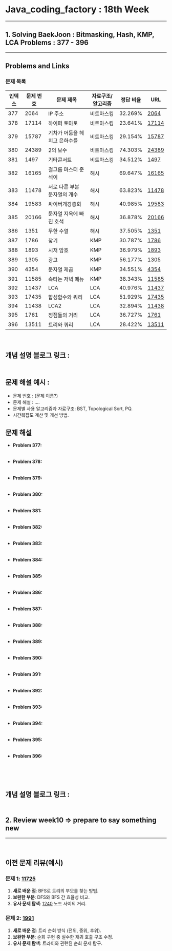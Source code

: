  # Java_coding_factory : 18th Week
---

## 1. Solving BaekJoon : Bitmasking, Hash, KMP, LCA Problems : 377 - 396
---

## Problems and Links

### 문제 목록
| 인덱스 | 문제 번호 | 문제 제목 | 자료구조/알고리즘 | 정답 비율 | URL |
|--------|----------|----------|----------------|----------|----------------|
| 377 | 2064 | IP 주소 | 비트마스킹 | 32.269% | [2064](https://www.acmicpc.net/problem/2064) |
| 378 | 17114 | 하이퍼 토마토 | 비트마스킹 | 23.641% | [17114](https://www.acmicpc.net/problem/17114) |
| 379 | 15787 | 기차가 어둠을 헤치고 은하수를 | 비트마스킹 | 29.154% | [15787](https://www.acmicpc.net/problem/15787) |
| 380 | 24389 | 2의 보수 | 비트마스킹 | 74.303% | [24389](https://www.acmicpc.net/problem/24389) |
| 381 | 1497 | 기타콘서트 | 비트마스킹 | 34.512% | [1497](https://www.acmicpc.net/problem/1497) |
| 382 | 16165 | 걸그룹 마스터 준석이 | 해시 | 69.647% | [16165](https://www.acmicpc.net/problem/16165) |
| 383 | 11478 | 서로 다른 부분 문자열의 개수 | 해시 | 63.823% | [11478](https://www.acmicpc.net/problem/11478) |
| 384 | 19583 | 싸이버개강총회 | 해시 | 40.985% | [19583](https://www.acmicpc.net/problem/19583) |
| 385 | 20166 | 문자열 지옥에 빠진 호석 | 해시 | 36.878% | [20166](https://www.acmicpc.net/problem/20166) |
| 386 | 1351 | 무한 수열 | 해시 | 37.505% | [1351](https://www.acmicpc.net/problem/1351) |
| 387 | 1786 | 찾기 | KMP | 30.787% | [1786](https://www.acmicpc.net/problem/1786) |
| 388 | 1893 | 시저 암호 | KMP | 36.979% | [1893](https://www.acmicpc.net/problem/1893) |
| 389 | 1305 | 광고 | KMP | 56.177% | [1305](https://www.acmicpc.net/problem/1305) |
| 390 | 4354 | 문자열 제곱 | KMP | 34.551% | [4354](https://www.acmicpc.net/problem/4354) |
| 391 | 11585 | 속타는 저녁 메뉴 | KMP | 38.343% | [11585](https://www.acmicpc.net/problem/11585) |
| 392 | 11437 | LCA | LCA | 40.976% | [11437](https://www.acmicpc.net/problem/11437) |
| 393 | 17435 | 합성함수와 쿼리 | LCA | 	51.929% | [17435](https://www.acmicpc.net/problem/17435) | 
| 394 | 11438 | LCA2 | LCA | 	32.894% | [11438](https://www.acmicpc.net/problem/11438) |
| 395 | 1761 | 정점들의 거리 | LCA | 36.727% | [1761](https://www.acmicpc.net/problem/1761) | 
| 396 | 13511 | 트리와 쿼리 | LCA | 	28.422% | [13511](https://www.acmicpc.net/problem/13511) | 
<br>

## 개념 설명 블로그 링크 : <br><br>

## 문제 해설 예시 : 
- 문제 번호 : (문제 이름?)
- 문제 해설 : .... 
- 문제별 사용 알고리즘과 자료구조: BST, Topological Sort, PQ.
- 시간복잡도 계산 및 개선 방법.

## 문제 해설
- **Problem 377:** <br><br><br>
- **Problem 378:** <br><br><br>
- **Problem 379:** <br><br><br>
- **Problem 380:** <br><br><br>
- **Problem 381:** <br><br><br>
- **Problem 382:** <br><br><br>
- **Problem 383:** <br><br><br>
- **Problem 384:** <br><br><br>
- **Problem 385:** <br><br><br>
- **Problem 386:** <br><br><br>
- **Problem 387:** <br><br><br>
- **Problem 388:** <br><br><br>
- **Problem 389:** <br><br><br>
- **Problem 390:** <br><br><br>
- **Problem 391:** <br><br><br>
- **Problem 392:** <br><br><br>
- **Problem 393:** <br><br><br>
- **Problem 394:** <br><br><br>
- **Problem 395:** <br><br><br>
- **Problem 396:** <br><br><br>

 
<br>

## 개념 설명 블로그 링크 : <br><br>
 

## 2. Review week10 => prepare to say something new
---

<br>

## 이전 문제 리뷰(예시)

### 문제 1: [11725](https://www.acmicpc.net/problem/11725)  
1. **새로 배운 점**: BFS로 트리의 부모를 찾는 방법.  
2. **보완한 부분**: DFS와 BFS 간 효율성 비교.  
3. **유사 문제 탐색**: [1240](https://www.acmicpc.net/problem/1240) 노드 사이의 거리.  

### 문제 2: [1991](https://www.acmicpc.net/problem/1991)  
1. **새로 배운 점**: 트리 순회 방식 (전위, 중위, 후위).  
2. **보완한 부분**: 순회 구현 중 실수한 재귀 호출 구조 수정.  
3. **유사 문제 탐색**: 트라이와 관련된 순회 문제 탐구.
